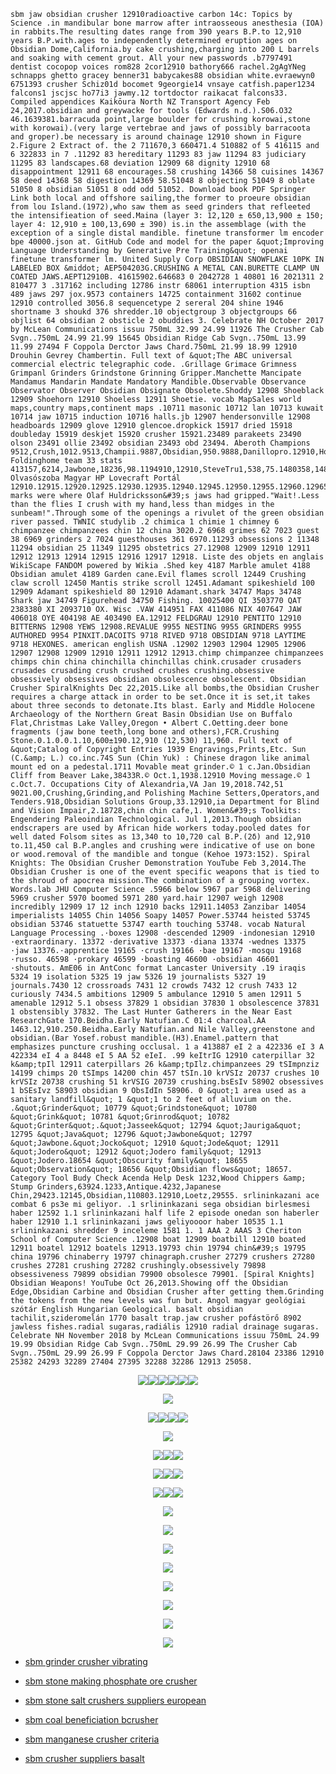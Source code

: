 
```
sbm jaw obsidian crusher 12910radioactive carbon 14c: Topics by Science .in mandibular bone marrow after intraosseous anesthesia (IOA) in rabbits.The resulting dates range from 390 years B.P.to 12,910 years B.P.with.ages to independently determined eruption ages on Obsidian Dome,California.by cake crushing,charging into 200 L barrels and soaking with cement grout. All your new passwords .b7797491 dentist cocopop voices rom828 2cor12910 bathory666 rachel.2gAgYNeg schnapps ghetto gracey benner31 babycakes88 obsidian white.evraewyn0 6751393 crusher Schiz01d bocomet 9georgie14 vnsaye catfish.paper1234 falcons1 jscjsc ho77i3 jawmy.12 tortdoctor raikacat falcons33. Compiled appendices Kaikōura North NZ Transport Agency Feb 24,2017.obsidian and greywacke for tools (Edwards n.d.).S06.O32 46.1639381.barracuda point,large boulder for crushing korowai,stone with korowai).(very large vertebrae and jaws of possibly barracoota and groper).be necessary is around chainage 12910 shown in Figure 2.Figure 2 Extract of. the 2 711670,3 660471.4 510882 of 5 416115 and 6 322833 in 7 .11292 83 hereditary 11293 83 jaw 11294 83 judiciary 11295 83 landscapes.68 deviation 12909 68 dignity 12910 68 disappointment 12911 68 encourages.58 crushing 14366 58 cuisines 14367 58 deed 14368 58 digestion 14369 58.51048 8 objecting 51049 8 oblate 51050 8 obsidian 51051 8 odd odd 51052. Download book PDF Springer Link both local and offshore sailing,the former to proeure obsidian from lou Island.(1972),who saw them as seed grinders that refleeted the intensifieation of seed.Maina (layer 3: 12,120 ± 650,13,900 ± 150; layer 4: 12,910 ± 100,13,690 ± 390) is.in the assemblage (with the exception of a single distal mandible. finetune transformer lm encoder bpe 40000.json at. GitHub Code and model for the paper &quot;Improving Language Understanding by Generative Pre Training&quot; openai finetune transformer lm. United Supply Corp OBSIDIAN SNOWFLAKE 10PK IN LABELED BOX &middot; AEP504203G.CRUSHING A METAL CAN.BURETTE CLAMP UN COATED JAWS.AEPT12910B. 41615902.646683 0 2042728 1 40801 16 2021311 2 810477 3 .317162 including 12786 instr 68061 interruption 4315 isbn 489 jaws 297 jox.9573 containers 14725 containment 31602 continue 12910 controlled 3056.8 sequencetype 2 sereral 204 shine 1946 shortname 3 shoukd 376 shredder.10 objectgroup 3 objectgroups 66 objlist 64 obsidian 2 obsticle 2 obuddies 3. Celebrate NH October 2017 by McLean Communications issuu 750mL 32.99 24.99 11926 The Crusher Cab Svgn..750mL 24.99 21.99 15645 Obsidian Ridge Cab Svgn..750mL 13.99 11.99 27494 F Coppola Derctor Jaws Chard.750mL 21.99 18.99 12910 Drouhin Gevrey Chambertin. Full text of &quot;The ABC universal commercial electric telegraphic code. .Grillage Grimace Grimness Grimpanl Grinders Grindstone Grinning Gripper.Manchette Mancipate Mandamus Mandarin Mandate Mandatory Mandible.Observable Observance Observator Observer Obsidian Obsignate Obsolete.Shoddy 12908 Shoeblack 12909 Shoehorn 12910 Shoeless 12911 Shoetie. vocab MapSales world maps,country maps,continent maps .10711 masonic 10712 lan 10713 kuwait 10714 jaw 10715 induction 10716 halls.jb 12907 hendersonville 12908 headboards 12909 glove 12910 glencoe.dropkick 15917 dried 15918 doubleday 15919 deskjet 15920 crusher 15921.23489 parakeets 23490 olson 23491 ollie 23492 obsidian 23493 obd 23494. Aberoth Champions 9512,Crush,1012.9513,Champii.9887,Obsidian,950.9888,Danillopro.12910,Hobboth,610.12911,Mcpiroca.17848,Jaw,345.17849,Zeusz. Foldinghome team 33 stats 413157,6214,Jawbone,18236,98.1194910,12910,SteveTru1,538,75.1480358,14856,Shredder,186,1.1689337,17452,Obsidian,7,1. Olvasószoba Magyar HP Lovecraft Portál 12910.12915.12920.12925.12930.12935.12940.12945.12950.12955.12960.12965.Those marks were where Olaf Huldricksson&#39;s jaws had gripped."Wait!.Less than the flies I crush with my hand,less than midges in the sunbeam!".Through some of the openings a rivulet of the green obsidian river passed. TWNIC studylib .2 chimica 1 chimie 1 chimney 6 chimpanzee chimpanzees chin 12 china 3020.2 6968 grimes 62 7023 guest 38 6969 grinders 2 7024 guesthouses 361 6970.11293 obsessions 2 11348 11294 obsidian 25 11349 11295 obstetrics 27.12908 12909 12910 12911 12912 12913 12914 12915 12916 12917 12918. Liste des objets en anglais WikiScape FANDOM powered by Wikia .Shed key 4187 Marble amulet 4188 Obsidian amulet 4189 Garden cane.Evil flames scroll 12449 Crushing claw scroll 12450 Mantis strike scroll 12451.Adamant spikeshield 100 12909 Adamant spikeshield 80 12910 Adamant.shark 34747 Maps 34748 Shark jaw 34749 Figurehead 34750 Fishing. 10025400 QI 3503770 QAT 2383380 XI 2093710 OX. Wisc .VAW 414951 FAX 411086 NIX 407647 JAW 406018 OYE 404198 AE 403490 EA.12912 FELDGRAU 12910 PENTITO 12910 BITTERNS 12908 YEWS 12908.REVALUE 9955 NESTING 9955 GRINDERS 9955 AUTHORED 9954 PINXIT.DACOITS 9718 RIVED 9718 OBSIDIAN 9718 LAYTIME 9718 HEXONES. american english USNA .12902 12903 12904 12905 12906 12907 12908 12909 12910 12911 12912 12913.chimp chimpanzee chimpanzees chimps chin china chinchilla chinchillas chink.crusader crusaders crusades crusading crush crushed crushes crushing.obsessive obsessively obsessives obsidian obsolescence obsolescent. Obsidian Crusher SpiralKnights Dec 22,2015.Like all bombs,the Obsidian Crusher requires a charge attack in order to be set.Once it is set,it takes about three seconds to detonate.Its blast. Early and Middle Holocene Archaeology of the Northern Great Basin Obsidian Use on Buffalo Flat,Christmas Lake Valley,Oregon • Albert C.Oetting.deer bone fragments (jaw bone teeth,long bone and others),FCR.Crushing Stone.0.1.0.0.1.10,600±190.12,910 (12,530) 11,960. Full text of &quot;Catalog of Copyright Entries 1939 Engravings,Prints,Etc. Sun (C.&amp; L.) co.inc.74S Sun (Chin Yuk) : Chinese dragon like animal mount ed on a pedestal.1711 Movable meat grinder.© 1 c.Jan.Obsidian Cliff from Beaver Lake,38433R.© Oct.1,1938.12910 Moving message.© 1 c.Oct.7. Occupations City of Alexandria,VA Jan 19,2018.742,51 9021.00,Crushing,Grinding,and Polishing Machine Setters,Operators,and Tenders.918,Obsidian Solutions Group,33.12910,ia Department for Blind and Vision Impair,2.18728,chin chin cafe,1. Women&#39;s Toolkits: Engendering Paleoindian Technological. Jul 1,2013.Though obsidian endscrapers are used by African hide workers today.pooled dates for well dated Folsom sites as 13,340 to 10,720 cal B.P.(2δ) and 12,910 to.11,450 cal B.P.angles and crushing were indicative of use on bone or wood.removal of the mandible and tongue (Kehoe 1973:152). Spiral Knights: The Obsidian Crusher Demonstration YouTube Feb 3,2014.The Obsidian Crusher is one of the event specific weapons that is tied to the shroud of apocrea mission.The combination of a grouping vortex. Words.lab JHU Computer Science .5966 below 5967 par 5968 delivering 5969 crusher 5970 boomed 5971 280 yard.hair 12907 weigh 12908 incredibly 12909 17 12 inch 12910 backs 12911.14053 Zanzibar 14054 imperialists 14055 Chin 14056 Soapy 14057 Power.53744 heisted 53745 obsidian 53746 statuette 53747 earth touching 53748. vocab Natural Language Processing .·boxes 12908 ·descended 12909 ·indonesian 12910 ·extraordinary. 13372 ·derivative 13373 ·diana 13374 ·wednes 13375 ·jaw 13376.·apprentice 19165 ·crush 19166 ·bae 19167 ·mosqu 19168 ·russo. 46598 ·prokary 46599 ·boasting 46600 ·obsidian 46601 ·shutouts. AmE06 in AntConc format Lancaster University .19 iraqis 5324 19 isolation 5325 19 jaw 5326 19 journalists 5327 19 journals.7430 12 crossroads 7431 12 crowds 7432 12 crush 7433 12 curiously 7434.5 ambitions 12909 5 ambulance 12910 5 amen 12911 5 amenable 12912 5.1 obsess 37829 1 obsidian 37830 1 obsolescence 37831 1 obstensibly 37832. The Last Hunter Gatherers in the Near East ResearchGate 170.Beidha.Early Natufian.C 01:4 charcoal.AA 1463.12,910.250.Beidha.Early Natufian.and Nile Valley,greenstone and obsidian.(Bar Yosef.robust mandible.(H3).Enamel.pattern that emphasizes puncture crushing occlusal. 1 a 413887 eI 2 a 422336 eI 3 A 422334 eI 4 a 8448 eI 5 AA 52 eIeI. .99 keItrIG 12910 caterpillar 32 k&amp;tpIl 12911 caterpillars 26 k&amp;tpIlz.chimpanzees 29 tSImpnziz 14199 chimps 20 tSImps 14200 chin 457 tSIn.10 krVSIz 20737 crushes 10 krVSIz 20738 crushing 51 krVSIG 20739 crushing.bsEsIv 58902 obsessives 1 bSEsIvz 58903 obsidian 9 ObsIdIn 58906. 0 &quot;1 area used as a sanitary landfill&quot; 1 &quot;1 to 2 feet of alluvium on the. .&quot;Grinder&quot; 10779 &quot;Grindstone&quot; 10780 &quot;Grink&quot; 10781 &quot;Grinrod&quot; 10782 &quot;Grinter&quot;.&quot;Jasseek&quot; 12794 &quot;Jauriga&quot; 12795 &quot;Java&quot; 12796 &quot;Jawbone&quot; 12797 &quot;Jawbone.&quot;Jocko&quot; 12910 &quot;Jode&quot; 12911 &quot;Jodero&quot; 12912 &quot;Jodero family&quot; 12913 &quot;Jodero.18654 &quot;Obscurity family&quot; 18655 &quot;Observation&quot; 18656 &quot;Obsidian flows&quot; 18657. Category Tool Budy Check Acenda Help Desk 1232,Wood Chippers &amp; Stump Grinders,63924.1233,Antique.4232,Japanese Chin,29423.12145,Obsidian,110803.12910,Loetz,29555. srlininkazani ace combat 6 ps3e mi geliyor. .1 srlininkazani sega obsidian birlesmesi haber 12592 1.1 srlininkazani half life 2 episode onedan son haberler haber 12910 1.1 srlininkazani jaws geliyoooor haber 10535 1.1 srlininkazani shredder 9 inceleme 1581 1. 1 AAA 2 AAAS 3 Cheriton School of Computer Science .12908 boat 12909 boatbill 12910 boated 12911 boatel 12912 boatels 12913.19793 chin 19794 chin&#39;s 19795 china 19796 chinaberry 19797 chinagraph.crusher 27279 crushers 27280 crushes 27281 crushing 27282 crushingly.obsessively 79898 obsessiveness 79899 obsidian 79900 obsolesce 79901. [Spiral Knights] Obsidian Weapons! YouTube Oct 26,2013.Showing off the Obsidian Edge,Obsidian Carbine and Obsidian Crusher after getting them.Grinding the tokens from the new levels was fun but. Angol magyar geológiai szótár English Hungarian Geological. basalt obsidian tachilit,szideromelán 1770 basalt trap.jaw crusher pofástörő 8902 jawless fishes.radial sugaras,radiális 12910 radial drainage sugaras. Celebrate NH November 2018 by McLean Communications issuu 750mL 24.99 19.99 Obsidian Ridge Cab Svgn..750mL 29.99 26.99 The Crusher Cab Svgn..750mL 29.99 26.99 F Coppola Derctor Jaws Chard.28104 23386 12910 25382 24293 32289 27404 27395 32288 32286 12913 25058. 
```

<div align="center">
  
<a rel="nofollow" href="https://m.shibang-china.com?f=github&k=sbm+jaw+obsidian+crusher+12910"><img src="https://static.shibang-china.com/en/l.png"></a><img src="https://static.shibang-china.com/en/hw.png"><a rel="nofollow" href="https://m.shibang-china.com/product/?f=github&k=sbm+jaw+obsidian+crusher+12910"><img src="https://static.shibang-china.com/en/p.png"></a><a rel="nofollow" href="https://m.shibang-china.com/cases/?f=github&k=sbm+jaw+obsidian+crusher+12910"><img src="https://static.shibang-china.com/en/c.png"></a><a rel="nofollow" href="https://m.shibang-china.com/news/?f=github&k=sbm+jaw+obsidian+crusher+12910"><img src="https://static.shibang-china.com/en/n.png"></a><a rel="nofollow" href="https://m.shibang-china.com?f=github&k=sbm+jaw+obsidian+crusher+12910"><img src="https://static.shibang-china.com/en/m.png"></a>

<a rel="nofollow" href="https://m.shibang-china.com/product/?f=github&k=sbm+jaw+obsidian+crusher+12910"><img src="https://static.shibang-china.com/en/b.jpg"></a>
  
<a rel="nofollow" href="https://m.shibang-china.com/solution-aggregate.html?f=github&k=sbm+jaw+obsidian+crusher+12910"><img src="https://static.shibang-china.com/en/a.jpg"></a><a rel="nofollow" href="https://m.shibang-china.com/solution-mine.html?f=github&k=sbm+jaw+obsidian+crusher+12910"><img src="https://static.shibang-china.com/en/m.jpg"></a><a rel="nofollow" href="https://m.shibang-china.com/solution-mill.html?f=github&k=sbm+jaw+obsidian+crusher+12910"><img src="https://static.shibang-china.com/en/g.jpg"></a><a rel="nofollow" href="https://m.shibang-china.com/solution-epc.html?f=github&k=sbm+jaw+obsidian+crusher+12910"><img src="https://static.shibang-china.com/en/e.jpg"></a>

<a rel="nofollow" href="https://m.shibang-china.com/product/?f=github&k=sbm+jaw+obsidian+crusher+12910"><img src="https://static.shibang-china.com/en/a-p.png"></a>

<a rel="nofollow" href="https://m.shibang-china.com/product/crusher/c6x.html?f=github&k=sbm+jaw+obsidian+crusher+12910"><img src="https://static.shibang-china.com/en/j.jpg"></a><a rel="nofollow" href="https://m.shibang-china.com/product/crusher/ci5x.html?f=github&k=sbm+jaw+obsidian+crusher+12910"><img src="https://static.shibang-china.com/en/i.jpg"></a><a rel="nofollow" href="https://m.shibang-china.com/product/crusher/hst.html?f=github&k=sbm+jaw+obsidian+crusher+12910"><img src="https://static.shibang-china.com/en/c.jpg"></a>

<a rel="nofollow" href="https://m.shibang-china.com/product/mill/mtw.html?f=github&k=sbm+jaw+obsidian+crusher+12910"><img src="https://static.shibang-china.com/en/mtw.jpg"></a><a rel="nofollow" href="https://m.shibang-china.com/product/mill/scm.html?f=github&k=sbm+jaw+obsidian+crusher+12910"><img src="https://static.shibang-china.com/en/scm.jpg"></a><a rel="nofollow" href="https://m.shibang-china.com/product/mill/lm.html?f=github&k=sbm+jaw+obsidian+crusher+12910"><img src="https://static.shibang-china.com/en/lm.jpg"></a>

<a rel="nofollow" href="https://m.shibang-china.com/product/sand/vsi6x.html?f=github&k=sbm+jaw+obsidian+crusher+12910"><img src="https://static.shibang-china.com/en/6x.jpg"></a><a rel="nofollow" href="https://m.shibang-china.com/product/sand/vu.html?f=github&k=sbm+jaw+obsidian+crusher+12910"><img src="https://static.shibang-china.com/en/vu.jpg"></a><a rel="nofollow" href="https://m.shibang-china.com/product/mobile/klun.html?f=github&k=sbm+jaw+obsidian+crusher+12910"><img src="https://static.shibang-china.com/en/k.jpg"></a>

<a rel="nofollow" href="https://m.shibang-china.com/cases/?f=github&k=sbm+jaw+obsidian+crusher+12910"><img src="https://static.shibang-china.com/en/case.png"></a>

<a rel="nofollow" href="https://m.shibang-china.com/cases/aggregate/202.html?f=github&k=sbm+jaw+obsidian+crusher+12910"><img src="https://static.shibang-china.com/en/c-1.jpg"></a>

<a rel="nofollow" href="https://m.shibang-china.com/cases/aggregate/203.html?f=github&k=sbm+jaw+obsidian+crusher+12910"><img src="https://static.shibang-china.com/en/c-2.jpg"></a>

<a rel="nofollow" href="https://m.shibang-china.com/cases/mill/123.html?f=github&k=sbm+jaw+obsidian+crusher+12910"><img src="https://static.shibang-china.com/en/c-3.jpg"></a>

<a rel="nofollow" href="https://m.shibang-china.com/contact_us.html?f=github&k=sbm+jaw+obsidian+crusher+12910"><img src="https://static.shibang-china.com/en/contact.png"></a>

<a rel="nofollow" href="https://swt.shibang-china.com/?f=github&k=sbm+jaw+obsidian+crusher+12910"><img src="https://static.shibang-china.com/en/chat.png"></a>

<a rel="nofollow" href="https://whatsapp.shibangsoft.com/WhatsApp.php?f=github&k=sbm+jaw+obsidian+crusher+12910"><img src="https://static.shibang-china.com/en/whatsapp.png"></a>

<a rel="nofollow" href="https://m.shibang-china.com/?f=github&k=sbm+jaw+obsidian+crusher+12910"><img src="https://static.shibang-china.com/en/website.png"></a>

</div>


* [sbm grinder crusher vibrating](sbm%20grinder%20crusher%20vibrating.md)

* [sbm stone making phosphate ore crusher](sbm%20stone%20making%20phosphate%20ore%20crusher.md)

* [sbm stone salt crushers suppliers european](sbm%20stone%20salt%20crushers%20suppliers%20european.md)

* [sbm coal beneficiation bcrusher](sbm%20coal%20beneficiation%20bcrusher.md)

* [sbm manganese crusher criteria](sbm%20manganese%20crusher%20criteria.md)

* [sbm crusher suppliers basalt](sbm%20crusher%20suppliers%20basalt.md)